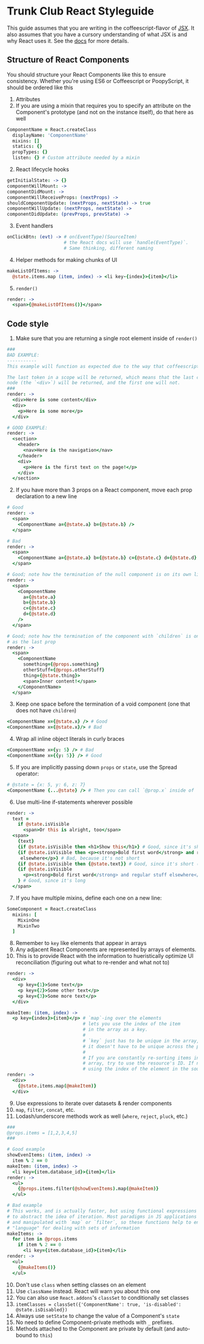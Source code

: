 # Trunk Club React Styleguide

This guide assumes that you are writing in the coffeescript-flavor of [JSX](https://github.com/jsdf/coffee-react-transform). It also assumes that you have a cursory understanding of what JSX is and why React uses it. See the [docs](http://facebook.github.io/react/docs/jsx-in-depth.html) for more details.

## Structure of React Components
You should structure your React Components like this to ensure consistency. Whether you're using ES6 or Coffeescript or PoopyScript, it should be ordered like this

1. Attributes
  1. If you are using a mixin that requires you to specify an attribute on the Component's prototype (and not on the instance itself), do that here as well

  ```Coffeescript
  ComponentName = React.createClass
    displayName: 'ComponentName'
    mixins: []
    statics: {}
    propTypes: {}
    listen: {} # Custom attribute needed by a mixin
  ```

2. React lifecycle hooks

  ```Coffeescript
  getInitialState: -> {}
  componentWillMount: ->
  componentDidMount: ->
  componentWillReceiveProps: (nextProps) ->
  shouldComponentUpdate: (nextProps, nextState) -> true
  componentWillUpdate: (nextProps, nextState) ->
  componentDidUpdate: (prevProps, prevState) ->
  ```

3. Event handlers

  ```Coffeescript
  onClickBtn: (evt) -> # on(EventType)(SourceItem)
                       # the React docs will use `handle(EventType)`.
                       # Same thinking, different naming
  ```

4. Helper methods for making chunks of UI

  ```CoffeeScript
  makeListOfItems: ->
    @state.items.map (item, index) -> <li key-{index}>{item}</li>
  ```

5. `render()`

  ```CoffeeScript
  render: ->
    <span>{@makeListOfItems()}</span>
  ```

## Code style
1. Make sure that you are returning a single root element inside of `render()`

  ```CoffeeScript
  ###
  BAD EXAMPLE:
  -----------
  This example will function as expected due to the way that coffeescript compiles.
  
  The last token in a scope will be returned, which means that the last compiled JSX
  node (the `<div>`) will be returned, and the first one will not.
  ###
  render: ->
    <div>Here is some content</div>
    <div>
      <p>Here is some more</p>
    </div>

  # GOOD EXAMPLE:
  render: ->
    <section>
      <header>
        <nav>Here is the navigation</nav>
      </header>
      <div>
        <p>Here is the first text on the page!</p>
      </div>
    </section>
  ```

2. If you have more than 3 props on a React component, move each prop declaration to a new line

  ```CoffeeScript
  # Good
  render: ->
    <span>
      <ComponentName a={@state.a} b={@state.b} />
    </span>

  # Bad
  render: ->
    <span>
      <ComponentName a={@state.a} b={@state.b} c={@state.c} d={@state.d} />
    </span>

  # Good; note how the termination of the null component is on its own line
  render: ->
    <span>
      <ComponentName
        a={@state.a}
        b={@state.b}
        c={@state.c}
        d={@state.d}
      />
    </span>

  # Good; note how the termination of the component with `children` is on the same line
  # as the last prop
  render: ->
    <span>
      <ComponentName
        something={@props.something}
        otherStuff={@props.otherStuff}
        thing={@state.thing}>
        <span>Inner content!</span>
      </ComponentName>
    </span>
  ```

3. Keep one space before the termination of a void component (one that does not have `children`)

  ```CoffeeScript
  <ComponentName x={@state.x} /> # Good
  <ComponentName x={@state.x}/> # Bad
  ```

4. Wrap all inline object literals in curly braces

  ```CoffeeScript
  <ComponentName x={y: 5} /> # Bad
  <ComponentName x={{y: 5}} /> # Good
  ```

5. If you are implicitly passing down `props` or `state`, use the Spread operator:

  ```CoffeeScript
  # @state = {x: 5, y: 6, z: 7}
  <ComponentName {...@state} /> # Then you can call `@prop.x` inside of `ComponentName`
  ```

6. Use multi-line if-statements wherever possible

  ```CoffeeScript
  render: ->
    text =
      if @state.isVisible
        <span>Or this is alright, too</span>
    <span>
      {text} 
      {if @state.isVisible then <h1>Show this</h1>} # Good, since it's short
      {if @state.isVisible then <p><strong>Bold first word</strong> and regular 
       elsewhere</p>} # Bad, because it's not short
      {if @state.isVisible then {@state.text}} # Good, since it's short (and a variable)
      {if @state.isVisible
        <p><strong>Bold first word</strong> and regular stuff elsewhere</p>
      } # Good, since it's long
    </span>
  ```

7. If you have multiple mixins, define each one on a new line:

  ```CoffeeScript
  SomeComponent = React.createClass
    mixins: [
      MixinOne
      MixinTwo
    ]
  ```

8. Remember to `key` like elements that appear in arrays
  1. Any adjacent React Components are represented by arrays of elements.
  2. This is to provide React with the information to hueristically optimize UI reconciliation (figuring out what to re-render and what not to)

  ```CoffeeScript
  render: ->
    <div>
      <p key={1}>Some text</p>
      <p key={2}>Some other text</p>
      <p key={3}>Some more text</p>
    </div>

  makeItem: (item, index) ->
    <p key={index}>{item}</p> # `map`-ing over the elements
                              # lets you use the index of the item
                              # in the array as a key.
                              # 
                              # `key` just has to be unique in the array,
                              # it doesn't have to be unique across the page.
                              #
                              # If you are constantly re-sorting items in the
                              # array, try to use the resource's ID. If not,
                              # using the index of the element in the source array works
  render: ->
    <div>
      {@state.items.map(@makeItem)}
    </div>
  ```

9. Use expressions to iterate over datasets & render components
  1. `map`, `filter`, `concat`, etc.
  2. Lodash/underscore methods work as well (`where`, `reject`, `pluck`, etc.)

  ```Coffeescript
  ###
  @props.items = [1,2,3,4,5]
  ###

  # Good example
  showEvenItems: (item, index) ->
    item % 2 == 0
  makeItem: (item, index) ->
    <li key={item.database_id}>{item}</li>
  render: ->
    <ul>
      {@props.items.filter(@showEvenItems).map(@makeItem)}
    </ul>

  # Bad example
  # This works, and is actually faster, but using functional expressions helps
  # to abstract the idea of iteration. Most paradigms in JS applications can be expressed
  # and manipulated with `map` or `filter`, so these functions help to ensure a common
  # "language" for dealing with sets of information
  makeItems: ->
    for item in @props.items
      if item % 2 == 0
        <li key={item.database_id}>{item}</li>
  render: ->
    <ul>
      {@makeItems()}
    </ul>
  ```
  
10. Don't use `class` when setting classes on an element
  1. Use `className` instead. React will warn you about this one
  2. You can also use `React.addons`'s `classSet` to conditionally set classes
  3. `itemClasses = classSet({'ComponentName': true, 'is-disabled': @state.isDisabled})`
11. Always use `setState` to change the value of a Component's `state`
12. No need to define Component-private methods with `_` prefixes.
  1. Methods attached to the Component are private by default (and auto-bound to `this`)